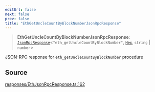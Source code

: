 ```yaml
---
editUrl: false
next: false
prev: false
title: "EthGetUncleCountByBlockNumberJsonRpcResponse"
---
```


> **EthGetUncleCountByBlockNumberJsonRpcResponse**: [`JsonRpcResponse`](/reference/tevm/jsonrpc/type-aliases/jsonrpcresponse/)\<`"eth_getUncleCountByBlockNumber"`, [`Hex`](/reference/tevm/utils/type-aliases/hex/), `string` \| `number`\>

JSON-RPC response for `eth_getUncleCountByBlockNumber` procedure

## Source

[responses/EthJsonRpcResponse.ts:162](https://github.com/evmts/tevm-monorepo/blob/main/packages/procedures-types/src/responses/EthJsonRpcResponse.ts#L162)

